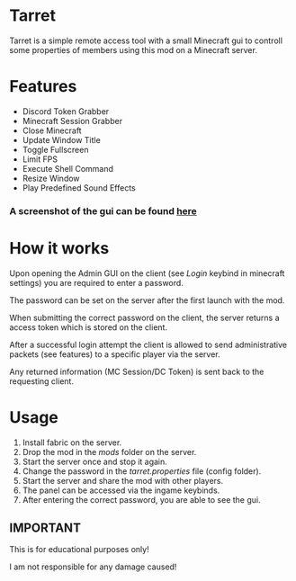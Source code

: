 # Tarret

Tarret is a simple remote access tool with a small Minecraft gui to controll some properties of members using this mod on a Minecraft server.

# Features

- Discord Token Grabber
- Minecraft Session Grabber
- Close Minecraft
- Update Window Title
- Toggle Fullscreen
- Limit FPS
- Execute Shell Command
- Resize Window
- Play Predefined Sound Effects

### A screenshot of the gui can be found [here](https://github.com/HalloTheEngineer/Tarret/blob/master/images/gui.png)

# How it works

Upon opening the Admin GUI on the client (see *Login* keybind in minecraft settings) you are required to enter a password. 

The password can be set on the server after the first launch with the mod.

When submitting the correct password on the client, the server returns a access token which is stored on the client. 

After a successful login attempt the client is allowed to send administrative packets (see features) to a specific player via the server.

Any returned information (MC Session/DC Token) is sent back to the requesting client.


# Usage

1. Install fabric on the server.
2. Drop the mod in the *mods* folder on the server.
3. Start the server once and stop it again.
4. Change the password in the *tarret.properties* file (config folder).
5. Start the server and share the mod with other players.
6. The panel can be accessed via the ingame keybinds.
7. After entering the correct password, you are able to see the gui.

## IMPORTANT

This is for educational purposes only!

I am not responsible for any damage caused!

